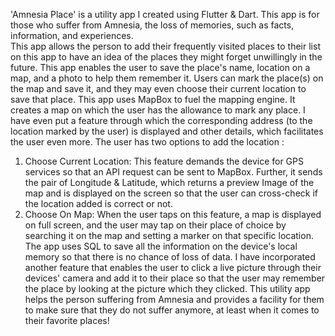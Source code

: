 'Amnesia Place' is a utility app I created using Flutter & Dart. This app is for those who suffer from Amnesia, the loss of memories, such as facts, information, and experiences.  
This app allows the person to add their frequently visited places to their list on this app to have an idea of the places they might forget unwillingly in the future. This app enables the user to save the place's name, location on a map, and a photo to help them remember it.
Users can mark the place(s) on the map and save it, and they may even choose their current location to save that place. 
This app uses MapBox to fuel the mapping engine. It creates a map on which the user has the allowance to mark any place. I have even put a feature through which the corresponding address (to the location marked by the user) is displayed and other details, which facilitates the user even more. The user has two options to add the location : 
1) Choose Current Location: This feature demands the device for GPS services so that an API request can be sent to MapBox. Further, it sends the pair of Longitude & Latitude, which returns a preview Image of the map and is displayed on the screen so that the user can cross-check if the location added is correct or not.
2) Choose On Map: When the user taps on this feature, a map is displayed on full screen, and the user may tap on their place of choice by searching it on the map and setting a marker on that specific location.
The app uses SQL to save all the information on the device's local memory so that there is no chance of loss of data.
I have incorporated another feature that enables the user to click a live picture through their devices' camera and add it to their place so that the user may remember the place by looking at the picture which they clicked.
This utility app helps the person suffering from Amnesia and provides a facility for them to make sure that they do not suffer anymore, at least when it comes to their favorite places!
